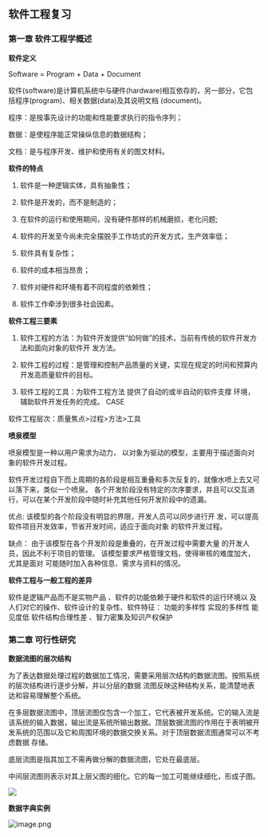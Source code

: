 ## 软件工程复习

### 第一章 软件工程学概述

**软件定义**

Software = Program + Data + Document 

软件(software)是计算机系统中与硬件(hardware)相互依存的，另一部分，它包括程序(program)、相关数据(data)及其说明文档 (document)。 

程序：是按事先设计的功能和性能要求执行的指令序列； 

数据：是使程序能正常操纵信息的数据结构； 

文档：是与程序开发、维护和使用有关的图文材料。

**软件的特点**

1. 软件是一种逻辑实体，具有抽象性； 

2. 软件是开发的，而不是制造的； 

3. 在软件的运行和使用期间，没有硬件那样的机械磨损，老化问题;
4. 软件的开发至今尚未完全摆脱手工作坊式的开发方式，生产效率低；
5. 软件具有复杂性；
6. 软件的成本相当昂贵；
7. 软件对硬件和环境有着不同程度的依赖性；
8. 软件工作牵涉到很多社会因素。

**软件工程三要素**

1. 软件工程的方法：为软件开发提供“如何做”的技术，当前有传统的软件开发方法和面向对象的软件开 发方法。
2. 软件工程的过程：是管理和控制产品质量的关键，实现在规定的时间和预算内开发高质量软件的目标。

3. 软件工程的工具：为软件工程方法 提供了自动的或半自动的软件支撑 环境，辅助软件开发任务的完成。 CASE

软件工程层次：质量焦点>过程>方法>工具

**喷泉模型**

喷泉模型是一种以用户需求为动力， 以对象为驱动的模型，主要用于描述面向对象的软件开发过程。 

软件开发过程自下而上周期的各阶段是相互重叠和多次反复的，就像水喷上去又可以落下来，类似一个喷泉。 各个开发阶段没有特定的次序要求，并且可以交互进行，可以在某个开发阶段中随时补充其他任何开发阶段中的遗漏。

优点: 该模型的各个阶段没有明显的界限，开发人员可以同步进行开 发，可以提高软件项目开发效率，节省开发时间，适应于面向对象 的软件开发过程。 

缺点： 由于该模型在各个开发阶段是重叠的，在开发过程中需要大量 的开发人员，因此不利于项目的管理。 该模型要求严格管理文档，使得审核的难度加大，尤其是面对 可能随时加入各种信息、需求与资料的情况。

**软件工程与一般工程的差异**

软件是逻辑产品而不是实物产品 、软件的功能依赖于硬件和软件的运行环境以 及人们对它的操作、软件设计的复杂性、软件特征： 功能的多样性 实现的多样性 能见度低 软件结构合理性差 、智力密集及知识产权保护

### 第二章 可行性研究

**数据流图的层次结构**

为了表达数据处理过程的数据加工情况，需要采用层次结构的数据流图。按照系统的层次结构进行逐步分解，并以分层的数据 流图反映这种结构关系，能清楚地表达和容易理解整个系统。

在多层数据流图中，顶层流图仅包含一个加工，它代表被开发系统。它的输入流是该系统的输入数据，输出流是系统所输出数据。顶层数据流图的作用在于表明被开发系统的范围以及它和周围环境的数据交换关系。对于顶层数据流图通常可以不考虑数据 存储。

底层流图是指其加工不需再做分解的数据流图，它处在最底层。

中间层流图则表示对其上层父图的细化。它的每一加工可能继续细化，形成子图。

![](https://i.loli.net/2021/11/24/DlOFikgmyrpZRc8.png)

**数据字典实例**

![image.png](https://i.loli.net/2021/11/24/2jhM9CSD4z31b5c.png)

